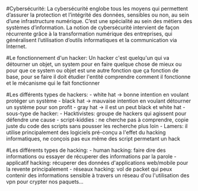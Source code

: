 #Cybersécurité:
    La cybersécurité englobe tous les moyens qui permettent d’assurer la protection et l’intégrité des données, 
    sensibles ou non, au sein d’une infrastructure numérique. 
    C’est une spécialité au sein des métiers des systèmes d’information. 
    La notion de cybersécurité intervient de façon récurrente grâce à la transformation numérique des entreprises, 
    qui généralisent l’utilisation d’outils informatiques et la communication via Internet.

#Le fonctionnement d'un hacker:
    Un hacker c'est quelqu'un qui va détourner un objet, un system pour en faire quelque chose de mieux 
    ou pour que ce system ou objet est une autre fonction que ça fonction de base, pour se faire il doit étudier
    l'entité comprendre comment il fonctionne et le mécanisme qui le fait fonctionner

#Les différents types de hackers:
    - white hat -> bonne intention en voulant protéger un système
    - black hat -> mauvaise intention en voulant détourner un système pour son profit
    - gray hat  -> il est un peut black et white hat 
    - sous-type de hacker: 
        - Hacktivistes: groupe de hackers qui agissent pour défendre une cause 
        - script-kiddies : ne cherche pas à comprendre, copie juste du code des scripts sans pousser les recherche plus loin
        - Lamers: il utilise principalement des logiciels pré-conçu a l'effet du hacking informatiques, ne conçois pas eux même des script permetant un hack

#Les différents types de hacking:
    - human hacking: faire dire des informations ou essayer de récuperer des informations par la parole
    - applicatif hacking: récuperer des données d'applications web/mobile pour la revente principalement
    - réseaux hacking: vol de packet qui peux contenir des informations sensible à travers un réseau d'ou l'utilisation des vpn pour crypter nos paquets...
    
      